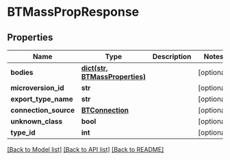 # BTMassPropResponse

## Properties
Name | Type | Description | Notes
------------ | ------------- | ------------- | -------------
**bodies** | [**dict(str, BTMassProperties)**](BTMassProperties.md) |  | [optional] 
**microversion_id** | **str** |  | [optional] 
**export_type_name** | **str** |  | [optional] 
**connection_source** | [**BTConnection**](BTConnection.md) |  | [optional] 
**unknown_class** | **bool** |  | [optional] 
**type_id** | **int** |  | [optional] 

[[Back to Model list]](../README.md#documentation-for-models) [[Back to API list]](../README.md#documentation-for-api-endpoints) [[Back to README]](../README.md)


